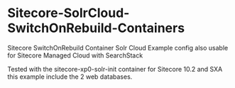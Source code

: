 # Sitecore-SolrCloud-SwitchOnRebuild-Containers
Sitecore SwitchOnRebuild Container Solr Cloud Example config also usable for Sitecore Managed Cloud with SearchStack

Tested with the sitecore-xp0-solr-init container for Sitecore 10.2 and SXA
this example include the 2 web databases.
